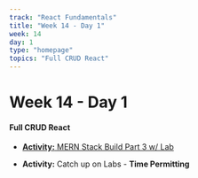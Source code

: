 ```yaml
---
track: "React Fundamentals"
title: "Week 14 - Day 1"
week: 14
day: 1
type: "homepage"
topics: "Full CRUD React"
---
```


# Week 14 - Day 1

#### Full CRUD React

- [**Activity:** MERN Stack Build Part 3 w/ Lab](/react-fundamentals/week-2/day-3/lecture-materials/mern-stack-build-part-3)
<!-- - [**Lecture:** Full CRUD React](/react-fundamentals/week-14/day-1/lecture-materials/full-crud-react/) -->
- **Activity:** Catch up on Labs - **Time Permitting**

